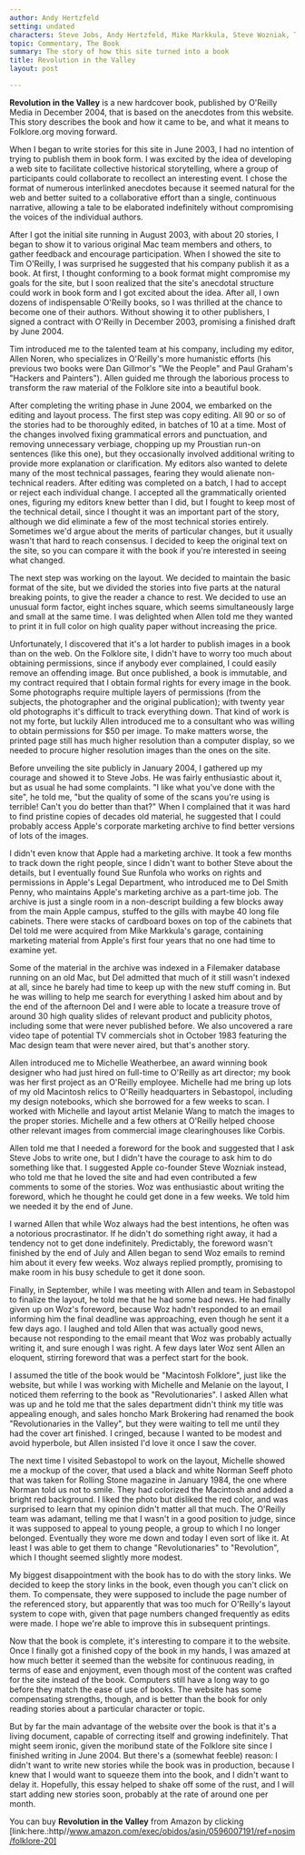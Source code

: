```yaml
---
author: Andy Hertzfeld
setting: undated
characters: Steve Jobs, Andy Hertzfeld, Mike Markkula, Steve Wozniak, Tim O'Reilly, Allen Noren, Michelle Weatherbee, Melanie Wang
topic: Commentary, The Book
summary: The story of how this site turned into a book
title: Revolution in the Valley
layout: post

---
```


 **Revolution in the Valley** is a new hardcover book, published by O'Reilly Media in December 2004, that is based on the anecdotes from this website. This story describes the book and how it came to be, and what it means to Folklore.org moving forward.

  
  
  
  
When I began to write stories for this site in June 2003, I had no intention of trying to publish them in book form. I was excited by the idea of developing a web site to facilitate collective historical storytelling, where a group of participants could collaborate to recollect an interesting event. I chose the format of numerous interlinked anecdotes because it seemed natural for the web and better suited to a collaborative effort than a single, continuous narrative, allowing a tale to be elaborated indefinitely without compromising the voices of the individual authors.   
  
  
After I got the initial site running in August 2003, with about 20 stories, I began to show it to various original Mac team members and others, to gather feedback and encourage participation. When I showed the site to Tim O'Reilly, I was surprised he suggested that his company publish it as a book. At first, I thought conforming to a book format might compromise my goals for the site, but I soon realized that the site's anecdotal structure could work in book form and I got excited about the idea. After all, I own dozens of indispensable O'Reilly books, so I was thrilled at the chance to become one of their authors. Without showing it to other publishers, I signed a contract with O'Reilly in December 2003, promising a finished draft by June 2004.  
  
  
Tim introduced me to the talented team at his company, including my editor, Allen Noren, who specializes in O'Reilly's more humanistic efforts (his previous two books were Dan Gillmor's "We the People" and Paul Graham's "Hackers and Painters"). Allen guided me through the laborious process to transform the raw material of the Folklore site into a beautiful book.  
  
  
After completing the writing phase in June 2004, we embarked on the editing and layout process. The first step was copy editing. All 90 or so of the stories had to be thoroughly edited, in batches of 10 at a time. Most of the changes involved fixing grammatical errors and punctuation, and removing unnecessary verbiage, chopping up my Proustian run-on sentences (like this one), but they occasionally involved additional writing to provide more explanation or clarification. My editors also wanted to delete many of the most technical passages, fearing they would alienate non-technical readers. After editing was completed on a batch, I had to accept or reject each individual change. I accepted all the grammatically oriented ones, figuring my editors knew better than I did, but I fought to keep most of the technical detail, since I thought it was an important part of the story, although we did eliminate a few of the most technical stories entirely. Sometimes we'd argue about the merits of particular changes, but it usually wasn't that hard to reach consensus. I decided to keep the original text on the site, so you can compare it with the book if you're interested in seeing what changed.  
  
  
The next step was working on the layout. We decided to maintain the basic format of the site, but we divided the stories into five parts at the natural breaking points, to give the reader a chance to rest. We decided to use an unusual form factor, eight inches square, which seems simultaneously large and small at the same time. I was delighted when Allen told me they wanted to print it in full color on high quality paper without increasing the price.  
  
  
Unfortunately, I discovered that it's a lot harder to publish images in a book than on the web. On the Folklore site, I didn't have to worry too much about obtaining permissions, since if anybody ever complained, I could easily remove an offending image. But once published, a book is immutable, and my contract required that I obtain formal rights for every image in the book. Some photographs require multiple layers of permissions (from the subjects, the photographer and the original publication); with twenty year old photographs it's difficult to track everything down. That kind of work is not my forte, but luckily Allen introduced me to a consultant who was willing to obtain permissions for $50 per image. To make matters worse, the printed page still has much higher resolution than a computer display, so we needed to procure higher resolution images than the ones on the site.  
  
  
Before unveiling the site publicly in January 2004, I gathered up my courage and showed it to Steve Jobs. He was fairly enthusiastic about it, but as usual he had some complaints. "I like what you've done with the site", he told me, "but the quality of some of the scans you're using is terrible! Can't you do better than that?" When I complained that it was hard to find pristine copies of decades old material, he suggested that I could probably access Apple's corporate marketing archive to find better versions of lots of the images.  
  
  
I didn't even know that Apple had a marketing archive. It took a few months to track down the right people, since I didn't want to bother Steve about the details, but I eventually found Sue Runfola who works on rights and permissions in Apple's Legal Department, who introduced me to Del Smith Penny, who maintains Apple's marketing archive as a part-time job. The archive is just a single room in a non-descript building a few blocks away from the main Apple campus, stuffed to the gills with maybe 40 long file cabinets. There were stacks of cardboard boxes on top of the cabinets that Del told me were acquired from Mike Markkula's garage, containing marketing material from Apple's first four years that no one had time to examine yet.  
  
  
Some of the material in the archive was indexed in a Filemaker database running on an old Mac, but Del admitted that much of it still wasn't indexed at all, since he barely had time to keep up with the new stuff coming in. But he was willing to help me search for everything I asked him about and by the end of the afternoon Del and I were able to locate a treasure trove of around 30 high quality slides of relevant product and publicity photos, including some that were never published before. We also uncovered a rare video tape of potential TV commercials shot in October 1983 featuring the Mac design team that were never aired, but that's another story.  
  
  
Allen introduced me to Michelle Weatherbee, an award winning book designer who had just hired on full-time to O'Reilly as art director; my book was her first project as an O'Reilly employee. Michelle had me bring up lots of my old Macintosh relics to O'Reilly headquarters in Sebastopol, including my design notebooks, which she borrowed for a few weeks to scan. I worked with Michelle and layout artist Melanie Wang to match the images to the proper stories. Michelle and a few others at O'Reilly helped choose other relevant images from commercial image clearinghouses like Corbis.  
  
  
Allen told me that I needed a foreword for the book and suggested that I ask Steve Jobs to write one, but I didn't have the courage to ask him to do something like that. I suggested Apple co-founder Steve Wozniak instead, who told me that he loved the site and had even contributed a few comments to some of the stories. Woz was enthusiastic about writing the foreword, which he thought he could get done in a few weeks. We told him we needed it by the end of June.  
  
  
I warned Allen that while Woz always had the best intentions, he often was a notorious procrastinator. If he didn't do something right away, it had a tendency not to get done indefinitely. Predictably, the foreword wasn't finished by the end of July and Allen began to send Woz emails to remind him about it every few weeks. Woz always replied promptly, promising to make room in his busy schedule to get it done soon.  
  
  
Finally, in September, while I was meeting with Allen and team in Sebastopol to finalize the layout, he told me that he had some bad news. He had finally given up on Woz's foreword, because Woz hadn't responded to an email informing him the final deadline was approaching, even though he sent it a few days ago. I laughed and told Allen that was actually good news, because not responding to the email meant that Woz was probably actually writing it, and sure enough I was right. A few days later Woz sent Allen an eloquent, stirring foreword that was a perfect start for the book.  
  
  
I assumed the title of the book would be "Macintosh Folklore", just like the website, but while I was working with Michelle and Melanie on the layout, I noticed them referring to the book as "Revolutionaries". I asked Allen what was up and he told me that the sales department didn't think my title was appealing enough, and sales honcho Mark Brokering had renamed the book "Revolutionaries in the Valley", but they were waiting to tell me until they had the cover art finished. I cringed, because I wanted to be modest and avoid hyperbole, but Allen insisted I'd love it once I saw the cover.   
  
  
The next time I visited Sebastopol to work on the layout, Michelle showed me a mockup of the cover, that used a black and white Norman Seeff photo that was taken for Rolling Stone magazine in January 1984, the one where Norman told us not to smile. They had colorized the Macintosh and added a bright red background. I liked the photo but disliked the red color, and was surprised to learn that my opinion didn't matter all that much. The O'Reilly team was adamant, telling me that I wasn't in a good position to judge, since it was supposed to appeal to young people, a group to which I no longer belonged. Eventually they wore me down and today I even sort of like it. At least I was able to get them to change "Revolutionaries" to "Revolution", which I thought seemed slightly more modest.  
  
  
My biggest disappointment with the book has to do with the story links. We decided to keep the story links in the book, even though you can't click on them. To compensate, they were supposed to include the page number of the referenced story, but apparently that was too much for O'Reilly's layout system to cope with, given that page numbers changed frequently as edits were made. I hope we're able to improve this in subsequent printings.  
  
  
Now that the book is complete, it's interesting to compare it to the website. Once I finally got a finished copy of the book in my hands, I was amazed at how much better it seemed than the website for continuous reading, in terms of ease and enjoyment, even though most of the content was crafted for the site instead of the book. Computers still have a long way to go before they match the ease of use of books. The website has some compensating strengths, though, and is better than the book for only reading stories about a particular character or topic.  
  
  
But by far the main advantage of the website over the book is that it's a living document, capable of correcting itself and growing indefinitely. That might seem ironic, given the moribund state of the Folklore site since I finished writing in June 2004. But there's a (somewhat feeble) reason: I didn't want to write new stories while the book was in production, because I knew that I would want to squeeze them into the book, and I didn't want to delay it. Hopefully, this essay helped to shake off some of the rust, and I will start adding new stories soon, probably at the rate of around one per month.  
  
  
You can buy **Revolution in the Valley** from Amazon by clicking [link:here.:http//www.amazon.com/exec/obidos/asin/0596007191/ref=nosim/folklore-20] 
